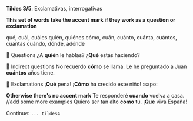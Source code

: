 **Tildes 3/5**: Exclamativas, interrogativas

**This set of words take the accent mark if they work as a question or exclamation**

qué,
cuál, cuáles
quién, quiénes
cómo,
cuán,
cuánto, cuánta, cuántos, cuántas
cuándo,
dónde, adónde


:small_orange_diamond: Questions
¿A **quién** le hablas?
¿**Qué** estás haciendo?


:small_orange_diamond: Indirect questions
No recuerdo **cómo** se llama.
Le he preguntado a Juan **cuántos** años tiene.


:small_orange_diamond: Exclamations
¡**Qué** pena!
¡**Cómo** ha crecido este niño! :sapo:


**Otherwise there's no accent mark**
Te responderé **cuando** vuelva a casa. //add some more examples
Quiero ser tan alto **como** tú.
¡**Que** viva España!


Continue: `... tildes4`
